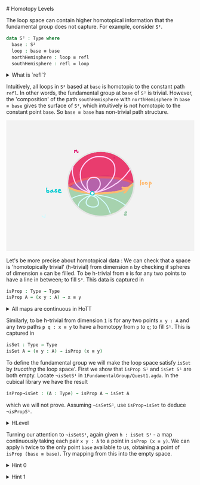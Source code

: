 # Homotopy Levels

The loop space can contain higher homotopical information that
the fundamental group does not capture.
For example, consider `S²`.

```agda
data S² : Type where
  base : S²
  loop : base ≡ base
  northHemisphere : loop ≡ refl
  southHemisphere : refl ≡ loop
```

<p>
<details>
<summary>What is `refl`?</summary>

For any space `A` and point `a : A`, 
`refl` is the constant path at `a`.
Technically speaking, we should write `refl a` to indicate the point we are at,
however `agda` is often smart enough to figure that out.
</details>
</p>

Intuitively, all loops in `S²` based at `base` is homotopic to 
the constant path `refl`.
In other words, the fundamental group at `base` of `S²` is trivial.
However, the 'composition' of the path `southHemisphere` with `northHemisphere`
in `base ≡ base` gives the surface of `S²`,
which intuitively is not homotopic to the constant point `base`.
So `base ≡ base` has non-trivial path structure.

<img src="images/S2.png" 
     alt="S2" 
     width="1000"
     class="center"/>

Let's be more precise about homotopical data : 
We can check that a space is 'homotopically trivial' (h-trivial) 
from dimension `n`
by checking if spheres of dimension `n` can be filled.
To be h-trivial from `0` is for any two points
to have a line in between; to fill `S⁰`. 
This data is captured in 

```agda
isProp : Type → Type 
isProp A = (x y : A) → x ≡ y
```

<p>
<details>
<summary>All maps are continuous in HoTT</summary>

There is a subtlety in the definition `isProp`.
This is _stronger_ than saying that the space `A` is path connected.
Since `A` is equipped with a continuous map taking pairs `x y : A`
to a path between them. 

We will show that `isProp S¹` is _empty_ despite `S¹` being path connected. 

</details>
</p>

Similarly, to be h-trivial from dimension `1` is for any two points `x y : A`
and any two paths `p q : x ≡ y` to have a homotopy from `p` to `q`;
to fill `S¹`. This is captured in

```agda
isSet : Type → Type
isSet A = (x y : A) → isProp (x ≡ y)
```

To define the fundamental group we will make the loop space satisfy
`isSet` by _trucating_ the loop space'.
First we show that `isProp S¹` and `isSet S¹` are both empty.
Locate `¬isSetS¹` in `1FundamentalGroup/Quest1.agda`.
In the cubical library we have the result 

```agda 
isProp→isSet : (A : Type) → isProp A → isSet A
```

which we will not prove.
Assuming `¬isSetS¹`, use `isProp→isSet` to deduce `¬isPropS¹`.
<!-- from now you should fill in the hypotheses of the proof yourself -->
<!-- (put `h` before the `=` sign or use `C-c C-r`).  -->

<p>
<details>
<summary>HLevel</summary>

Generalisation to HLevel and isHLevel n → isHLevel suc n??

</details>
</p>

Turning our attention to `¬isSetS¹`,
again given `h : isSet S¹` -
a map continuously taking each pair `x y : A` 
to a point in `isProp (x ≡ y)`.
We can apply `h` twice to the only point `base` available to us,
obtaining a point of `isProp (base ≡ base)`.
Try mapping from this into the empty space.

<p>
<details>
<summary>Hint 0</summary>

We have already shown that `Refl ≡ loop` is the empty space.
We have imported `Quest0Solutions.agda` for you, 
so you can just quote the result from there.

</details>
</p>

<p>
<details>
<summary>Hint 1</summary>

- assume `h`
- type `Refl≢loop` it in the hole and refine
- it should now be asking for a proof that `Refl ≡ loop`
- try to use `h`

</details>
</p>

